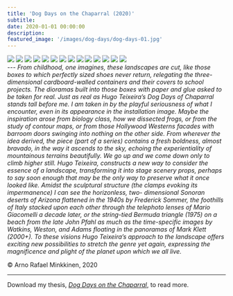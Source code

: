 ```yaml
---
title: 'Dog Days on the Chaparral (2020)'
subtitle:
date: 2020-01-01 00:00:00
description: 
featured_image: '/images/dog-days/dog-days-01.jpg'
---
```

<div class="gallery" data-columns="3">
	<img src="/images/dog-days/dog-days-01.jpg">
	<img src="/images/dog-days/dog-days-02.jpg">
	<img src="/images/dog-days/dog-days-03.jpg">
	<img src="/images/dog-days/dog-days-04.jpg">
	<img src="/images/dog-days/dog-days-05.jpg">
	<img src="/images/dog-days/dog-days-06.jpg">
	<img src="/images/dog-days/dog-days-07.jpg">
	<img src="/images/dog-days/dog-days-08.jpg">
	<img src="/images/dog-days/dog-days-09.jpg">
	<img src="/images/dog-days/dog-days-10.jpg">
	<img src="/images/dog-days/dog-days-11.jpg">
	<img src="/images/dog-days/dog-days-12.jpg">
	<img src="/images/dog-days/dog-days-13.jpg">
	<img src="/images/dog-days/dog-days-14.jpg">
</div>
---
<i>From childhood, one imagines, these landscapes are cut, like those boxes to which perfectly sized shoes never return, relegating the three-dimensional cardboard-walled containers and their covers to school projects. The dioramas built into those boxes with paper and glue asked to be taken for real. Just as real as Hugo Teixeira’s Dog Days of Chaparral stands tall before me. I am taken in by the playful seriousness of what I encounter, even in its appearance in the installation image. Maybe the inspiration arose from biology class, how we dissected frogs, or from the study of contour maps, or from those Hollywood Westerns facades with barroom doors swinging into nothing on the other side. From wherever the idea derived, the piece (part of a series) contains a fresh boldness, almost bravado, in the way it ascends to the sky, echoing the experientiality of mountainous terrains beautifully. We go up and we come down only to climb higher still. Hugo Teixeira, constructs a new way to consider the essence of a landscape, transforming it into stage scenery props, perhaps to say soon enough that may be the only way to preserve what it once looked like. Amidst the sculptural structure (the clamps evoking its impermanence) I can see the horizonless, two- dimensional Sonoran deserts of Arizona flattened in the 1940s by Frederick Sommer, the foothills of Italy stacked upon each other through the telephoto lenses of Mario Giacomelli a decade later, or the string-tied Bermuda triangle (1975) on a beach from the late John Pfahl as much as the time-specific images by Watkins, Weston, and Adams floating in the panoramas of Mark Klett (2000+). To these visions Hugo Teixeira’s approach to the landscape offers exciting new possibilities to stretch the genre yet again, expressing the magnificence and plight of the planet upon which we all live.</i>

© Arno Rafael Minkkinen, 2020

---
Download my thesis, [<i>Dog Days on the Chaparral</i>](https://scholarworks.rit.edu/theses/10363/), to read more.

